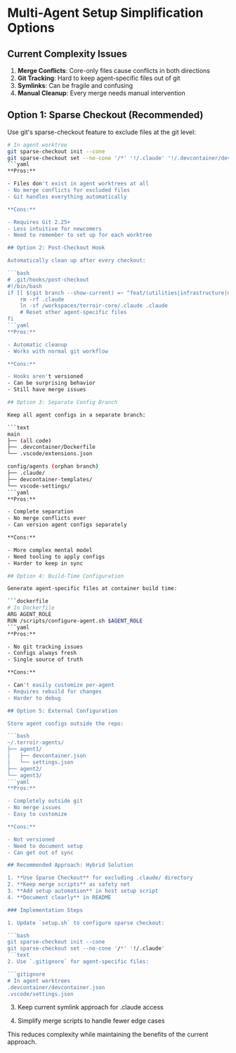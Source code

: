 # Multi-Agent Setup Simplification Options

## Current Complexity Issues

1. **Merge Conflicts**: Core-only files cause conflicts in both directions
2. **Git Tracking**: Hard to keep agent-specific files out of git
3. **Symlinks**: Can be fragile and confusing
4. **Manual Cleanup**: Every merge needs manual intervention

## Option 1: Sparse Checkout (Recommended)

Use git's sparse-checkout feature to exclude files at the git level:

````bash
# In agent worktree
git sparse-checkout init --cone
git sparse-checkout set --no-cone '/*' '!/.claude' '!/.devcontainer/devcontainer.json' '!/.vscode/settings.json'
```yaml
**Pros:**

- Files don't exist in agent worktrees at all
- No merge conflicts for excluded files
- Git handles everything automatically

**Cons:**

- Requires Git 2.25+
- Less intuitive for newcomers
- Need to remember to set up for each worktree

## Option 2: Post-Checkout Hook

Automatically clean up after every checkout:

```bash
# .git/hooks/post-checkout
#!/bin/bash
if [[ $(git branch --show-current) =~ ^feat/(utilities|infrastructure|documentation)$ ]]; then
    rm -rf .claude
    ln -sf /workspaces/terroir-core/.claude .claude
    # Reset other agent-specific files
fi
```yaml
**Pros:**

- Automatic cleanup
- Works with normal git workflow

**Cons:**

- Hooks aren't versioned
- Can be surprising behavior
- Still have merge issues

## Option 3: Separate Config Branch

Keep all agent configs in a separate branch:

```text
main
├── (all code)
├── .devcontainer/Dockerfile
└── .vscode/extensions.json

config/agents (orphan branch)
├── .claude/
├── devcontainer-templates/
└── vscode-settings/
```yaml
**Pros:**

- Complete separation
- No merge conflicts ever
- Can version agent configs separately

**Cons:**

- More complex mental model
- Need tooling to apply configs
- Harder to keep in sync

## Option 4: Build-Time Configuration

Generate agent-specific files at container build time:

```dockerfile
# In Dockerfile
ARG AGENT_ROLE
RUN /scripts/configure-agent.sh $AGENT_ROLE
```yaml
**Pros:**

- No git tracking issues
- Configs always fresh
- Single source of truth

**Cons:**

- Can't easily customize per-agent
- Requires rebuild for changes
- Harder to debug

## Option 5: External Configuration

Store agent configs outside the repo:

```bash
~/.terroir-agents/
├── agent1/
│   ├── devcontainer.json
│   └── settings.json
├── agent2/
└── agent3/
```yaml
**Pros:**

- Completely outside git
- No merge issues
- Easy to customize

**Cons:**

- Not versioned
- Need to document setup
- Can get out of sync

## Recommended Approach: Hybrid Solution

1. **Use Sparse Checkout** for excluding .claude/ directory
2. **Keep merge scripts** as safety net
3. **Add setup automation** in host setup script
4. **Document clearly** in README

### Implementation Steps

1. Update `setup.sh` to configure sparse checkout:

```bash
git sparse-checkout init --cone
git sparse-checkout set --no-cone '/*' '!/.claude'
```text
2. Use `.gitignore` for agent-specific files:

```gitignore
# In agent worktrees
.devcontainer/devcontainer.json
.vscode/settings.json
````

3. Keep current symlink approach for .claude access

4. Simplify merge scripts to handle fewer edge cases

This reduces complexity while maintaining the benefits of the current approach.
